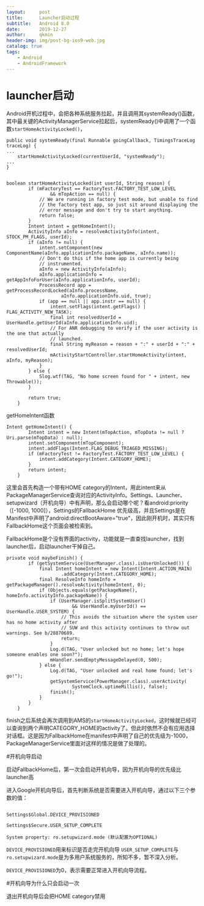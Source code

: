 ```yaml
---
layout:     post
title:      Launcher启动过程
subtitle:   Android 8.0
date:       2019-12-27
author:     qkmin
header-img: img/post-bg-ios9-web.jpg
catalog: true
tags:
    - Android 
    - AndroidFramework
---
```


# launcher启动  
Android开机过程中，会把各种系统服务拉起，并且调用其systemReady()函数，其中最关键的ActivityManagerService拉起后，systemReady()中调用了一个函数`startHomeActivityLocked()`，

```
public void systemReady(final Runnable goingCallback, TimingsTraceLog traceLog) {
...
    startHomeActivityLocked(currentUserId, "systemReady");
...
}
```

```

boolean startHomeActivityLocked(int userId, String reason) {
        if (mFactoryTest == FactoryTest.FACTORY_TEST_LOW_LEVEL
                && mTopAction == null) {
            // We are running in factory test mode, but unable to find
            // the factory test app, so just sit around displaying the
            // error message and don't try to start anything.
            return false;
        }
        Intent intent = getHomeIntent();
        ActivityInfo aInfo = resolveActivityInfo(intent, STOCK_PM_FLAGS, userId);
        if (aInfo != null) {
            intent.setComponent(new ComponentName(aInfo.applicationInfo.packageName, aInfo.name));
            // Don't do this if the home app is currently being
            // instrumented.
            aInfo = new ActivityInfo(aInfo);
            aInfo.applicationInfo = getAppInfoForUser(aInfo.applicationInfo, userId);
            ProcessRecord app = getProcessRecordLocked(aInfo.processName,
                    aInfo.applicationInfo.uid, true);
            if (app == null || app.instr == null) {
                intent.setFlags(intent.getFlags() | FLAG_ACTIVITY_NEW_TASK);
                final int resolvedUserId = UserHandle.getUserId(aInfo.applicationInfo.uid);
                // For ANR debugging to verify if the user activity is the one that actually
                // launched.
                final String myReason = reason + ":" + userId + ":" + resolvedUserId;
                mActivityStartController.startHomeActivity(intent, aInfo, myReason);
            }
        } else {
            Slog.wtf(TAG, "No home screen found for " + intent, new Throwable());
        }

        return true;
    }

```

getHomeIntent函数

```
Intent getHomeIntent() {
        Intent intent = new Intent(mTopAction, mTopData != null ? Uri.parse(mTopData) : null);
        intent.setComponent(mTopComponent);
        intent.addFlags(Intent.FLAG_DEBUG_TRIAGED_MISSING);
        if (mFactoryTest != FactoryTest.FACTORY_TEST_LOW_LEVEL) {
            intent.addCategory(Intent.CATEGORY_HOME);
        }
        return intent;
    }
```

这里会首先构造一个带有HOME category的Intent，用此intent来从PackageManagerService查询对应的ActivityInfo。Settings、Launcher、setupwizard（开机向导）中有声明，那么会启动哪个呢？看android:priority（[-1000, 1000]），Settings的FallbackHome 优先级高，并且Settings是在Manifest中声明了android:directBootAware="true"，因此刚开机时，其实只有FallbackHome这个页面会被检索到。

FallbackHome是个没有界面的activity，功能就是一直查找launcher，找到launcher后，启动launcher干掉自己。

```
private void maybeFinish() {
        if (getSystemService(UserManager.class).isUserUnlocked()) {
            final Intent homeIntent = new Intent(Intent.ACTION_MAIN)
                    .addCategory(Intent.CATEGORY_HOME);
            final ResolveInfo homeInfo = getPackageManager().resolveActivity(homeIntent, 0);
            if (Objects.equals(getPackageName(), homeInfo.activityInfo.packageName)) {
                if (UserManager.isSplitSystemUser()
                        && UserHandle.myUserId() == UserHandle.USER_SYSTEM) {
                    // This avoids the situation where the system user has no home activity after
                    // SUW and this activity continues to throw out warnings. See b/28870689.
                    return;
                }
                Log.d(TAG, "User unlocked but no home; let's hope someone enables one soon?");
                mHandler.sendEmptyMessageDelayed(0, 500);
            } else {
                Log.d(TAG, "User unlocked and real home found; let's go!");
                getSystemService(PowerManager.class).userActivity(
                        SystemClock.uptimeMillis(), false);
                finish();
            }
        }
    }
```

finish之后系统会再次调用到AMS的`startHomeActivityLocked`，这时候就已经可以查询到两个声明CATEGORY_HOME的activity了。但此时依然不会有应用选择对话框。这是因为FallbackHome在manifest中声明了自己的优先级为-1000，PackageManagerService里面对这样的情况是做了处理的。  

#开机向导启动  

启动FallbackHome后，第一次会启动开机向导，因为开机向导的优先级比launcher高

进入Google开机向导后，首先判断系统是否需要进入开机向导，通过以下三个参数的值：



```

Settings$Global.DEVICE_PROVISIONED

Settings$Secure.USER_SETUP_COMPLETE

System property: ro.setupwizard.mode (默认配置为OPTIONAL)
```

`DEVICE_PROVISIONED`用来标识是否走完开机向导
 `USER_SETUP_COMPLETE`与`ro.setupwizard.mode`是为多用户系统服务的，所知不多，暂不深入分析。

`DEVICE_PROVISIONED`为0，表示需要正常进入开机向导流程。  

#开机向导为什么只会启动一次  


退出开机向导后会把HOME category禁用